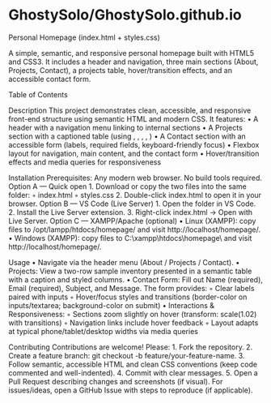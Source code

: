 # GhostySolo/GhostySolo.github.io
Personal Homepage (index.html + styles.css)

A simple, semantic, and responsive personal homepage built with HTML5 and CSS3. It includes a header and navigation, three main sections (About, Projects, Contact), a projects table, hover/transition effects, and an accessible contact form.

Table of Contents

Description
This project demonstrates clean, accessible, and responsive front-end structure using semantic HTML and modern CSS. It features:
    • A header with a navigation menu linking to internal sections
    • A Projects section with a captioned table (using <caption>, <colgroup>, <thead>, <tbody>, <tfoot>)
    • A Contact section with an accessible form (labels, required fields, keyboard-friendly focus)
    • Flexbox layout for navigation, main content, and the contact form
    • Hover/transition effects and media queries for responsiveness

Installation
Prerequisites: Any modern web browser. No build tools required.
Option A — Quick open
    1. Download or copy the two files into the same folder:
        ◦ index.html
        ◦ styles.css
    2. Double-click index.html to open it in your browser.
Option B — VS Code (Live Server)
    1. Open the folder in VS Code.
    2. Install the Live Server extension.
    3. Right-click index.html → Open with Live Server.
Option C — XAMPP/Apache (optional)
    • Linux (XAMPP): copy files to /opt/lampp/htdocs/homepage/ and visit http://localhost/homepage/.
    • Windows (XAMPP): copy files to C:\xampp\htdocs\homepage\ and visit http://localhost/homepage/.

Usage
    • Navigate via the header menu (About / Projects / Contact).
    • Projects: View a two-row sample inventory presented in a semantic table with a caption and styled columns.
    • Contact Form: Fill out Name (required), Email (required), Subject, and Message. The form provides:
        ◦ Clear labels paired with inputs
        ◦ Hover/focus styles and transitions (border-color on inputs/textarea; background-color on submit)
    • Interactions & Responsiveness:
        ◦ Sections zoom slightly on hover (transform: scale(1.02) with transitions)
        ◦ Navigation links include hover feedback
        ◦ Layout adapts at typical phone/tablet/desktop widths via media queries

Contributing
Contributions are welcome! Please:
    1. Fork the repository.
    2. Create a feature branch: git checkout -b feature/your-feature-name.
    3. Follow semantic, accessible HTML and clean CSS conventions (keep code commented and well-indented).
    4. Commit with clear messages.
    5. Open a Pull Request describing changes and screenshots (if visual).
For issues/ideas, open a GitHub Issue with steps to reproduce (if applicable).



